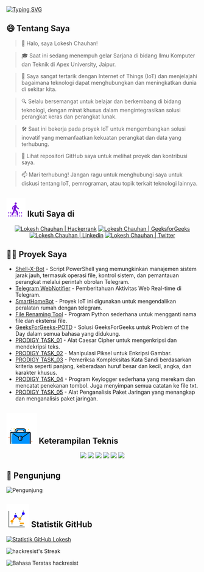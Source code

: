 [![Typing SVG](https://readme-typing-svg.demolab.com?font=Fira+Code&weight=800&size=22&pause=1000&center=true&vCenter=true&width=835&lines=+%F0%9F%91%8BHalo+pengunjung.+Selamat+datang+di+sini!%F0%9F%91%8B;%F0%9F%9A%80+Mari+kita+ciptakan+kehebatan+bersama!+%F0%9F%9A%80;%E2%9C%A8+Di+dunia+teknologi+dan+sekitarnya.+%E2%9C%A8)](https://git.io/typing-svg)

## 😄 Tentang Saya
> 👋 Halo, saya Lokesh Chauhan!

> 🎓 Saat ini sedang menempuh gelar Sarjana di bidang Ilmu Komputer dan Teknik di Apex University, Jaipur.

> 🌟 Saya sangat tertarik dengan Internet of Things (IoT) dan menjelajahi bagaimana teknologi dapat menghubungkan dan meningkatkan dunia di sekitar kita.

> 🔍 Selalu bersemangat untuk belajar dan berkembang di bidang teknologi, dengan minat khusus dalam mengintegrasikan solusi perangkat keras dan perangkat lunak.

> 🛠 Saat ini bekerja pada proyek IoT untuk mengembangkan solusi inovatif yang memanfaatkan kekuatan perangkat dan data yang terhubung.

> 🔭 Lihat repositori GitHub saya untuk melihat proyek dan kontribusi saya.

> 📫 Mari terhubung! Jangan ragu untuk menghubungi saya untuk diskusi tentang IoT, pemrograman, atau topik terkait teknologi lainnya.
<!--
<p align="center">
  <a href="https://www.linkedin.com/in/lokeshchauhanapex/"><img src="https://img.shields.io/badge/Linkedin-10000?style=plastic&logo=LinkedIn&logoColor=FFFFFF&labelColor=2A79D7&color=2A79D7" alt="Lokesh Chauhan  | Linkedin"/></a>
  -->

## ![Ikuti Saya](/icon/follow.svg) Ikuti Saya di 
<p>
<p align="center">
    <a href="https://www.hackerrank.com/profile/lokeshchauhan"><img src="https://img.shields.io/badge/Hackerrank-100000?style=plastic&logo=hackerrank&logoColor=FFFFFF&labelColor=42BA3D&color=0EA608" alt="Lokesh Chauhan | Hackerrank"/></a>
    <a href="https://auth.geeksforgeeks.org/user/lokeshchauhan"><img src="https://img.shields.io/badge/GeeksforGeeks-100000?style=plastic&logo=geeksforgeeks&logoColor=FFFFFF&labelColor=42BA3D&color=23891F" alt="Lokesh Chauhan | GeeksforGeeks"/></a>
  <a href="https://www.linkedin.com/in/lokeshchauhanapex/"><img src="https://img.shields.io/badge/Linkedin-10000?style=plastic&logo=LinkedIn&logoColor=FFFFFF&labelColor=2A79D7&color=2A79D7" alt="Lokesh Chauhan  | Linkedin"/></a>
   </a>
<a href="https://x.com/Hackresist"><img src="https://img.shields.io/badge/Twitter-100000?style=plastic&logo=x&logoColor=ffffff&labelColor=000000&color=0e1525" alt="Lokesh Chauhan | Twitter"/>
    </a>
</p>

## 👨‍💻 Proyek Saya
* [Shell-X-Bot](https://github.com/HackResist/Shell-X-bot) - Script PowerShell yang memungkinkan manajemen sistem jarak jauh, termasuk operasi file, kontrol sistem, dan pemantauan perangkat melalui perintah obrolan Telegram.
* [Telegram WebNotifier](https://github.com/HackResist/Telegram_WebNotifier) - Pemberitahuan Aktivitas Web Real-time di Telegram.
* [SmartHomeBot](https://github.com/HackResist/SmartHomeBot) - Proyek IoT ini digunakan untuk mengendalikan peralatan rumah dengan telegram.
* [File Renaming Tool](https://github.com/HackResist/File-Renaming-Tool) - Program Python sederhana untuk mengganti nama file dan ekstensi file.
* [GeeksForGeeks-POTD](https://github.com/HackResist/GeeksForGeeks-POTD) - Solusi GeeksForGeeks untuk Problem of the Day dalam semua bahasa yang didukung.
* [PRODIGY TASK_01](https://github.com/HackResist/PRODIGY_CS_01) - Alat Caesar Cipher untuk mengenkripsi dan mendekripsi teks.
* [PRODIGY TASK_02](https://github.com/HackResist/PRODIGY_CS_02) - Manipulasi Piksel untuk Enkripsi Gambar.
* [PRODIGY TASK_03](https://github.com/HackResist/PRODIGY_CS_03) - Pemeriksa Kompleksitas Kata Sandi berdasarkan kriteria seperti panjang, keberadaan huruf besar dan kecil, angka, dan karakter khusus.
* [PRODIGY TASK_04](https://github.com/HackResist/PRODIGY_CS_04) - Program Keylogger sederhana yang merekam dan mencatat penekanan tombol. Juga menyimpan semua catatan ke file txt.
* [PRODIGY TASK_05](https://github.com/HackResist/PRODIGY_CS_05) - Alat Penganalisis Paket Jaringan yang menangkap dan menganalisis paket jaringan.

## ![Keterampilan Teknis](/icon/Skill.svg) Keterampilan Teknis
<p align="center">
  <a href="https://www.open-std.org/JTC1/SC22/WG14/">
    <img src="https://skillicons.dev/icons?i=c" /></a>
 <a href="https://www.oracle.com/java/">
    <img src="https://skillicons.dev/icons?i=java" /></a>
 <a href="https://isocpp.org/">
    <img src="https://skillicons.dev/icons?i=cpp" /></a>
<a href="https://www.python.org/">
    <img src="https://skillicons.dev/icons?i=py" /></a>
<a href="https://www.gnu.org/software/bash/">
    <img src="https://skillicons.dev/icons?i=bash" /></a>
  <a href="https://ecma-international.org/publications-and-standards/standards/ecma-262/">
    <img src="https://skillicons.dev/icons?i=js" /></a>
</p>

## 👀 Pengunjung
![Pengunjung](https://moe-counter.glitch.me/get/@HackResist?theme=rule34)

## ![Statistik GitHub](/icon/graph.svg) Statistik GitHub
[![Statistik GitHub Lokesh](https://github-readme-stats.vercel.app/api?username=HackResist&show_icons=true&theme=dark&count_private=true)](https://github.com/HackResist)

![hackresist's Streak](https://github-readme-streak-stats.herokuapp.com/?user=hackresist&theme=cobalt&hide_border=false)

![Bahasa Teratas hackresist](https://github-readme-stats.vercel.app/api/top-langs/?username=hackresist&theme=cobalt&show_icons=true&hide_border=false&layout=compact)
